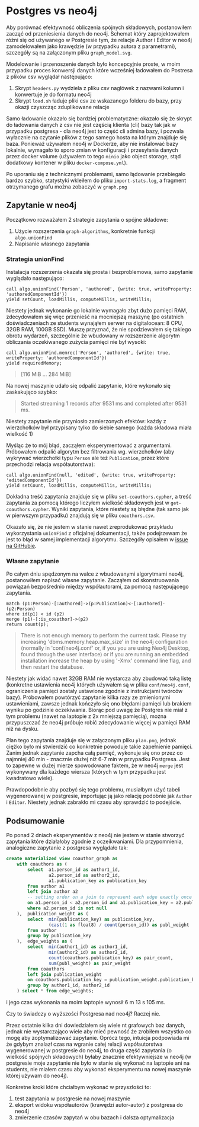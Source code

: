 # Postgres vs neo4j

Aby porównać efektywność obliczenia spójnych składowych, postanowiłem zacząć od przeniesienia danych do neo4j.
Schemat który zaprojektowałem różni się od używanego w Postgresie tym, że relacje Author i Editor w neo4j
zamodelowałem jako krawędzie (w przypadku autora z parametrami), szczegóły są na załączonym pliku `graph_model.svg`.

Modelowanie i przenoszenie danych było koncepcyjnie proste, w moim przypadku proces konwersji 
danych które wcześniej ładowałem do Postresa z plików csv wyglądał następująco:

1. Skrypt `headers.py` wydziela z pliku csv nagłówek z nazwami kolumn i konwertuje je do formatu neo4j
2. Skrypt `load.sh` ładuje pliki csv ze wskazanego folderu do bazy, przy okazji czyszcząc zduplikowane relacje

Samo ładowanie okazało się bardziej problematyczne: okazało się że skrypt do ładowania danych z csv nie jest częścią
klienta (cli) bazy tak jak w przypadku postgresa - dla neo4j jest to część cli admina bazy, i pozwala wyłacznie na
czytanie plików z tego samego hosta na którym znajduje się baza. Ponieważ używałem neo4j w Dockerze, aby nie instalować
bazy lokalnie, wymagało to sporo zmian w konfiguracji i przesyłania danych przez docker volume 
(używałem to tego `minio` jako object storage, stąd dodatkowy kontener w pliku `docker-compose.yml`).

Po uporaniu się z technicznymi problemami, samo łądowanie przebiegało bardzo szybko, 
statystyki wkleiłem do pliku `import-stats.log`, a fragment otrzymanego grafu można zobaczyć w `graph.png`


## Zapytanie w neo4j

Początkowo rozważałem 2 strategie zapytania o spójne składowe:

1. Użycie rozszerzenia `graph-algorithms`, konkretnie funkcji `algo.unionFind`
2. Napisanie własnego zapytania

### Strategia unionFind

Instalacja rozszerzenia okazała się prosta i bezproblemowa, samo zapytanie wyglądało następująco:
```cypher
call algo.unionFind('Person', 'authored', {write: true, writeProperty: 'authoredComponentId'}) 
yield setCount, loadMillis, computeMillis, writeMillis;
```
Niestety jednak wykonanie go lokalnie wymagało zbyt dużo pamięci RAM, zdecydowałem się więc przenieść na mocniejszą 
maszynę (po ostatnich doświadczeniach ze students wynająłem serwer na digitalocean: 8 CPU, 32GB RAM, 100GB SSD).
Muszę przyznać, że nie spodziewałem się takiego obrotu wydarzeń, szczególnie że wbudowany w rozszerzenie algorytm
obliczania oczekiwanego zużycia pamięci nie był wysoki:
```cypher
call algo.unionFind.memrec('Person', 'authored', {write: true, writeProperty: 'authoredComponentId'}) 
yield requiredMemory;
```
> [116 MiB ... 284 MiB]

Na nowej maszynie udało się odpalić zapytanie, które wykonało się zaskakująco szybko:
> Started streaming 1 records after 9531 ms and completed after 9531 ms.

Niestety zapytanie nie przyniosło zamierzonych efektów:
każdy z wierzchołków był przypisany tylko do siebie samego (każda składowa miała wielkość 1)

Myśląc że to mój błąd, zacząłem eksperymentować z argumentami. Próbowałem odpalić algorytm
bez filtrowania wg. wierzchołków (aby wykrywać wierzchołki typu `Person` ale też `Publication`, przez które
przechodzi relacja współautorstwa):
```cypher
call algo.unionFind(null, 'edited', {write: true, writeProperty: 'editedComponentId'}) 
yield setCount, loadMillis, computeMillis, writeMillis;
```

Dokładna treść zapytania znajduje się w pliku `set-coauthors.cypher`, a treść zapytania za pomocą którego 
liczyłem wielkość składowych jest w `get-coauthors.cypher`.
Wyniki zapytania, które niestety są błędne (tak samo jak w pierwszym przypadku) znajdują się w pliku `coauthors.csv`.

Okazało się, że nie jestem w stanie nawet zreprodukować przykładu wykorzystania `unionFind` z oficjalnej dokumentacji,
także podejrzewam że jest to błąd w samej implementacji algorytmu. 
Szczegóły opisałem w [issue na GitHubie](https://github.com/neo4j-contrib/neo4j-graph-algorithms/issues/920).


### Własne zapytanie

Po całym dniu spędzonym na walce z wbudowanymi algorytmami neo4j, postanowiłem napisać własne zapytanie.
Zacząłem od skonstruowania powiązań bezpośrednio między współautorami, za pomocą następującego zapytania.
```cypher
match (p1:Person)-[:authored]->(p:Publication)<-[:authored]-(p2:Person) 
where id(p1) < id (p2) 
merge (p1)-[:is_coauthor]->(p2) 
return count(p);
```
> There is not enough memory to perform the current task. Please try increasing 'dbms.memory.heap.max_size' in the neo4j 
> configuration (normally in 'conf/neo4j.conf' or, if you you are using Neo4j Desktop, found through the user interface)
> or if you are running an embedded installation increase the heap by using '-Xmx' command line flag, and then restart 
> the database.

Niestety jak widać nawet 32GB RAM nie wystarcza aby zbudować taką listę (konkretne ustawienia neo4j których używałem
są w pliku `conf/neo4j.conf`, ograniczenia pamięci zostały ustawione zgodnie z instrukcjami twórców bazy).
Próbowałem powtórzyć zapytanie kilka razy ze zmienionymi ustawieniami, zawsze jednak kończyło się ono błędami pamięci
lub brakiem wyniku po godzinie oczekiwania.
Biorąc pod uwagę że Postgres nie miał z tym problemu (nawet na laptopie z 2x mniejszą pamięcią), 
można przypuszczać że neo4j próbuje robić zdecydowanie więcej w pamięci RAM niż na dysku.

Plan tego zapytania znajduje się w załączonym pliku `plan.png`, jednak ciężko było mi stwierdzić
co konkretnie powoduje takie zapełnienie pamięci. Zanim jednak zapytanie zapcha całą pamięć,
wykonuje się ono przez co najmniej 40 min - znacznie dłużej niż 6-7 min w przypadku Postgresa. 
Jest to zapewne w dużej mierze spowodowane faktem, że w neo4j `merge` jest wykonywany
dla każdego wiersza (których w tym przypadku jest kwadratowo wiele).

Prawdopodobnie aby pozbyć się tego problemu, musiałbym użyć tabeli wygenerowanej w postgresie,
importując ją jako relację podobnie jak `Author` i `Editor`. Niestety jednak zabrakło mi czasu
aby sprawdzić to podejście.

## Podsumowanie

Po ponad 2 dniach eksperymentów z neo4j nie jestem w stanie stworzyć zapytania które działałoby zgodnie z oczeikwaniami.
Dla przypomnienia, analogiczne zapytanie z postgresa wyglądało tak:
```sql
create materialized view coauthor_graph as
    with coauthors as (
        select  a1.person_id as author1_id,
                a2.person_id as author2_id,
                a1.publication_key as publication_key
        from author a1
        left join author a2
        -- setting order on a join to represent each edge exactly once
        on a1.person_id < a2.person_id and a1.publication_key = a2.publication_key
        where a2.person_id is not null
    ),  publication_weight as (
        select  min(publication_key) as publication_key,
                (cast(1 as float8) / count(person_id)) as publ_weight
        from author
        group by publication_key
    ),  edge_weights as (
        select  min(author1_id) as author1_id,
                min(author2_id) as author2_id,
                count(coauthors.publication_key) as pair_count,
                sum(publ_weight) as pair_weight
        from coauthors
        left join publication_weight
        on coauthors.publication_key = publication_weight.publication_key
        group by author1_id, author2_id
    ) select * from edge_weights;
```
i jego czas wykonania na moim laptopie wynosił 6 m 13 s 105 ms.

Czy to świadczy o wyższości Postgresa nad neo4j? Raczej nie.

Przez ostatnie kilka dni dowiedziałem się wiele nt grafowych baz danych, jednak
nie wystarczająco wiele aby mieć pewność że zrobiłem wszystko co mogę aby zoptymalizować zapytanie.
Oprócz tego, intuicja podpowiada mi że gdybym znalazł czas na wgranie całej relacji współautorstwa
wygenerowanej w postgresie do neo4j, to druga część zapytania (o wielkość spójnych składowych) byłaby
znacznie efektywniejsze w neo4j (w postgresie moje zapytanie nie było w stanie się wykonać na laptopie ani
na students, nie miałem czasu aby wykonać eksperymentu na nowej maszynie której używam do neo4j).

Konkretne kroki które chciałbym wykonać w przyszłości to:
1. test zapytania w postgresie na nowej maszynie
2. eksport widoku współautorów (krawędzi autor-autor) z postgresa do neo4j
3. zmierzenie czasów zapytań w obu bazach i dalsza optymalizacja

